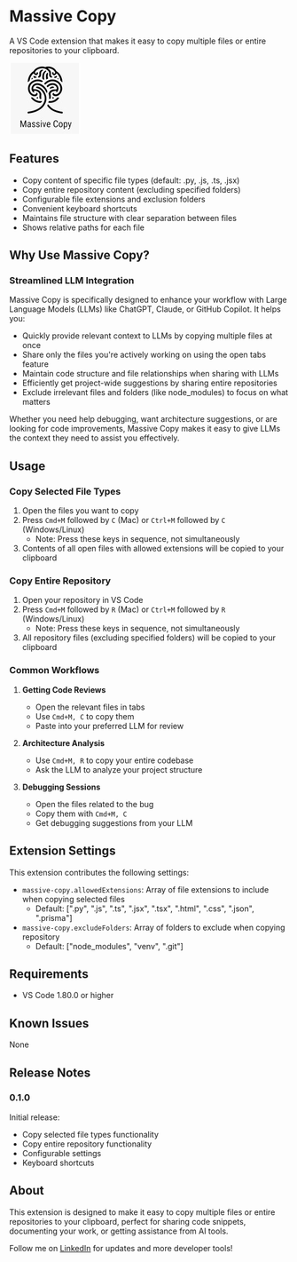 # Massive Copy

A VS Code extension that makes it easy to copy multiple files or entire repositories to your clipboard.

![Massive Copy Icon](images/icon.png)

## Features

- Copy content of specific file types (default: .py, .js, .ts, .jsx)
- Copy entire repository content (excluding specified folders)
- Configurable file extensions and exclusion folders
- Convenient keyboard shortcuts
- Maintains file structure with clear separation between files
- Shows relative paths for each file

## Why Use Massive Copy?

### Streamlined LLM Integration

Massive Copy is specifically designed to enhance your workflow with Large Language Models (LLMs) like ChatGPT, Claude, or GitHub Copilot. It helps you:

- Quickly provide relevant context to LLMs by copying multiple files at once
- Share only the files you're actively working on using the open tabs feature
- Maintain code structure and file relationships when sharing with LLMs
- Efficiently get project-wide suggestions by sharing entire repositories
- Exclude irrelevant files and folders (like node_modules) to focus on what matters

Whether you need help debugging, want architecture suggestions, or are looking for code improvements, Massive Copy makes it easy to give LLMs the context they need to assist you effectively.

## Usage

### Copy Selected File Types

1. Open the files you want to copy
2. Press `Cmd+M` followed by `C` (Mac) or `Ctrl+M` followed by `C` (Windows/Linux)
   - Note: Press these keys in sequence, not simultaneously
3. Contents of all open files with allowed extensions will be copied to your clipboard

### Copy Entire Repository

1. Open your repository in VS Code
2. Press `Cmd+M` followed by `R` (Mac) or `Ctrl+M` followed by `R` (Windows/Linux)
   - Note: Press these keys in sequence, not simultaneously
3. All repository files (excluding specified folders) will be copied to your clipboard

### Common Workflows

1. **Getting Code Reviews**
   - Open the relevant files in tabs
   - Use `Cmd+M, C` to copy them
   - Paste into your preferred LLM for review

2. **Architecture Analysis**
   - Use `Cmd+M, R` to copy your entire codebase
   - Ask the LLM to analyze your project structure

3. **Debugging Sessions**
   - Open the files related to the bug
   - Copy them with `Cmd+M, C`
   - Get debugging suggestions from your LLM

## Extension Settings

This extension contributes the following settings:

- `massive-copy.allowedExtensions`: Array of file extensions to include when copying selected files
  - Default: [".py", ".js", ".ts", ".jsx", ".tsx", ".html", ".css", ".json", ".prisma"]
- `massive-copy.excludeFolders`: Array of folders to exclude when copying repository
  - Default: ["node_modules", "venv", ".git"]

## Requirements

- VS Code 1.80.0 or higher

## Known Issues

None

## Release Notes

### 0.1.0

Initial release:

- Copy selected file types functionality
- Copy entire repository functionality
- Configurable settings
- Keyboard shortcuts

## About

This extension is designed to make it easy to copy multiple files or entire repositories to your clipboard, perfect for sharing code snippets, documenting your work, or getting assistance from AI tools.

Follow me on [LinkedIn](https://www.linkedin.com/in/beborico/) for updates and more developer tools!
